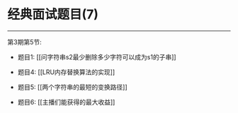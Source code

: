 # 经典面试题目(7)

---

第3期第5节:
- 题目1: [[问字符串s2最少删除多少字符可以成为s1的子串]]

- 题目4: [[LRU内存替换算法的实现]]
- 题目5: [[两个字符串的最短的变换路径]]


- 题目6: [[主播们能获得的最大收益]]